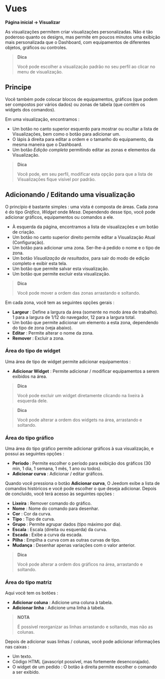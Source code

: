 # Vues
**Página inicial → Visualizar**

As visualizações permitem criar visualizações personalizadas.
Não é tão poderoso quanto os designs, mas permite em poucos minutos uma exibição mais personalizada que o Dashboard, com equipamentos de diferentes objetos, gráficos ou controles.

> **Dica**
>
> Você pode escolher a visualização padrão no seu perfil ao clicar no menu de visualização.

## Principe

Você também pode colocar blocos de equipamentos, gráficos (que podem ser compostos por vários dados) ou zonas de tabela (que contêm os widgets dos comandos).

Em uma visualização, encontramos :

- Um botão no canto superior esquerdo para mostrar ou ocultar a lista de Visualizações, bem como o botão para adicionar um.
- O lápis à direita para editar a ordem e o tamanho do equipamento, da mesma maneira que o Dashboard.
- Um botão *Edição completa* permitindo editar as zonas e elementos da Visualização.

> **Dica**
>
> Você pode, em seu perfil, modificar esta opção para que a lista de Visualizações fique visível por padrão.

## Adicionando / Editando uma visualização

O princípio é bastante simples : uma vista é composta de áreas. Cada zona é do tipo *Gráfico*, *Widget* onde *Mesa*. Dependendo desse tipo, você pode adicionar gráficos, equipamentos ou comandos a ele.

- À esquerda da página, encontramos a lista de visualizações e um botão de criação.
- Um botão no canto superior direito permite editar a Visualização Atual (Configuração).
- Um botão para adicionar uma zona. Ser-lhe-á pedido o nome e o tipo de zona.
- Um botão *Visualização de resultados*, para sair do modo de edição completo e exibir esta tela.
- Um botão que permite salvar esta visualização.
- Um botão que permite excluir esta visualização.

> **Dica**
>
> Você pode mover a ordem das zonas arrastando e soltando.

Em cada zona, você tem as seguintes opções gerais :

- **Largeur** : Define a largura da área (somente no modo área de trabalho). 1 para a largura de 1/12 do navegador, 12 para a largura total.
- Um botão que permite adicionar um elemento a esta zona, dependendo do tipo de zona (veja abaixo).
- **Editar** : Permite alterar o nome da zona.
- **Remover** : Excluir a zona.

### Área do tipo de widget

Uma área de tipo de widget permite adicionar equipamentos :

- **Adicionar Widget** : Permite adicionar / modificar equipamentos a serem exibidos na área.

> **Dica**
>
> Você pode excluir um widget diretamente clicando na lixeira à esquerda dele.

> **Dica**
>
> Você pode alterar a ordem dos widgets na área, arrastando e soltando.


### Área do tipo gráfico

Uma área do tipo gráfico permite adicionar gráficos à sua visualização, e possui as seguintes opções :

- **Período** : Permite escolher o período para exibição dos gráficos (30 min, 1 dia, 1 semana, 1 mês, 1 ano ou todos).
- **Adicionar curva** : Adicionar / editar gráficos.

Quando você pressiona o botão **Adicionar curva**, O Jeedom exibe a lista de comandos históricos e você pode escolher o que deseja adicionar. Depois de concluído, você terá acesso às seguintes opções :

- **Lixeira** : Remover comando do gráfico.
- **Nome** : Nome do comando para desenhar.
- **Cor** : Cor da curva.
- **Tipo** : Tipo de curva.
- **Grupo** : Permite agrupar dados (tipo máximo por dia).
- **Escala** : Escala (direita ou esquerda) da curva.
- **Escada** : Exibe a curva da escada.
- **Pilha** : Empilha a curva com as outras curvas de tipo.
- **Mudança** : Desenhar apenas variações com o valor anterior.

> **Dica**
>
> Você pode alterar a ordem dos gráficos na área, arrastando e soltando.

### Área do tipo matriz

Aqui você tem os botões :

- **Adicionar coluna** : Adicione uma coluna à tabela.
- **Adicionar linha** : Adicione uma linha à tabela.

> **NOTA**
>
> É possível reorganizar as linhas arrastando e soltando, mas não as colunas.

Depois de adicionar suas linhas / colunas, você pode adicionar informações nas caixas :

- Um texto.
- Código HTML (javascript possível, mas fortemente desencorajado).
- O widget de um pedido : O botão à direita permite escolher o comando a ser exibido.
